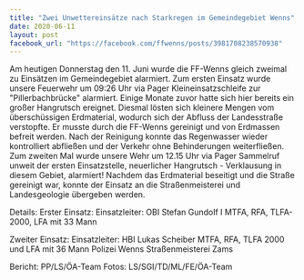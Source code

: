 ```yaml
---
title: "Zwei Unwettereinsätze nach Starkregen im Gemeindegebiet Wenns"
date: 2020-06-11
layout: post
facebook_url: "https://facebook.com/ffwenns/posts/3981708238570938"
---
```


Am heutigen Donnerstag den 11. Juni wurde die FF-Wenns gleich zweimal zu Einsätzen im Gemeindegebiet alarmiert.
Zum ersten Einsatz wurde unsere Feuerwehr um 09:26 Uhr via Pager Kleineinsatzschleife zur "Pillerbachbrücke" alarmiert. Einige Monate zuvor hatte sich hier bereits ein großer Hangrutsch ereignet. Diesmal lösten sich kleinere Mengen vom überschüssigen Erdmaterial, wodurch sich der Abfluss der Landesstraße verstopfte. Er musste durch die FF-Wenns gereinigt und von Erdmassen befreit werden. Nach der Reinigung konnte das Regenwasser wieder kontrolliert abfließen und der Verkehr ohne Behinderungen weiterfließen.
Zum zweiten Mal wurde unsere Wehr um 12.15 Uhr via Pager Sammelruf unweit der ersten Einsatzstelle, neuerlicher Hangrutsch - Verklausung in diesem Gebiet, alarmiert! Nachdem das Erdmaterial beseitigt und die Straße gereinigt war, konnte der Einsatz an die Straßenmeisterei und Landesgeologie übergeben werden. 

Details:
Erster Einsatz:
Einsatzleiter: OBI Stefan Gundolf I
MTFA, RFA, TLFA-2000, LFA mit 33 Mann

Zweiter Einsatz:
Einsatzleiter: HBI Lukas Scheiber
MTFA, RFA, TLFA 2000 und LFA mit 36 Mann
Polizei Wenns
Straßenmeisterei Zams

Bericht: PP/LS/ÖA-Team
Fotos: LS/SGI/TD/ML/FE/ÖA-Team